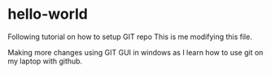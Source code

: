 # hello-world
Following tutorial on how to setup GIT repo
This is me modifying this file. 

Making more changes using GIT GUI in windows as I learn how to use git on my laptop with github.

